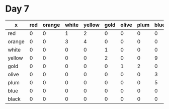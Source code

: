# Day 7
| x | red | orange | white | yellow | gold | olive | plum | blue | black
| --- | --- | --- | --- | --- | --- | --- | --- | --- | ---
| red | 0 | 0 | 1 | 2 | 0 | 0 | 0 | 0 | 0
| orange | 0 | 0 | 3 | 4 | 0 | 0 | 0 | 0 | 0
| white | 0 | 0 | 0 | 0 | 1 | 0 | 0 | 0 | 0
| yellow | 0 | 0 | 0 | 0 | 2 | 0 | 0 | 9 | 0
| gold | 0 | 0 | 0 | 0 | 0 | 1 | 2 | 0 | 0
| olive | 0 | 0 | 0 | 0 | 0 | 0 | 0 | 3 | 4
| plum | 0 | 0 | 0 | 0 | 0 | 0 | 0 | 5 | 6 
| blue | 0 | 0 | 0 | 0 | 0 | 0 | 0 | 0 | 0
| black | 0 | 0 | 0 | 0 | 0 | 0 | 0 | 0 | 0